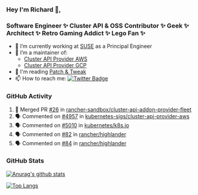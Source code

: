 ### Hey I'm Richard 👋, 

<h3 align="left">Software Engineer ✨ Cluster API & OSS Contributor ✨ Geek ✨ Architect ✨ Retro Gaming Addict ✨ Lego Fan ✨</h3>

- 🔭 I’m currently working at [SUSE](https://www.suse.com/) as a Principal Engineer
- 👯 I’m a maintainer of:
  -  [Cluster API Provider AWS](https://github.com/kubernetes-sigs/cluster-api-provider-aws)
  -  [Cluster API Provider GCP](https://github.com/kubernetes-sigs/cluster-api-provider-gcp)
- 💬 I'm reading [Patch & Tweak](https://bjooks.com/products/patch-tweak-exploring-modular-synthesis)
- 📫 How to reach me: [![Twitter Badge](https://img.shields.io/badge/-@fruit_case-00acee?style=flat&logo=Twitter&logoColor=white)](https://twitter.com/intent/follow?screen_name=fruit_case "Follow on Twitter")

### GitHub Activity 

<!--START_SECTION:activity-->
1. 🎉 Merged PR [#26](https://github.com/rancher-sandbox/cluster-api-addon-provider-fleet/pull/26) in [rancher-sandbox/cluster-api-addon-provider-fleet](https://github.com/rancher-sandbox/cluster-api-addon-provider-fleet)
2. 🗣 Commented on [#4957](https://github.com/kubernetes-sigs/cluster-api-provider-aws/pull/4957#issuecomment-2085327480) in [kubernetes-sigs/cluster-api-provider-aws](https://github.com/kubernetes-sigs/cluster-api-provider-aws)
3. 🗣 Commented on [#5010](https://github.com/kubernetes/k8s.io/issues/5010#issuecomment-2084961615) in [kubernetes/k8s.io](https://github.com/kubernetes/k8s.io)
4. 🗣 Commented on [#82](https://github.com/rancher/highlander/issues/82#issuecomment-2084901895) in [rancher/highlander](https://github.com/rancher/highlander)
5. 🗣 Commented on [#84](https://github.com/rancher/highlander/issues/84#issuecomment-2084869763) in [rancher/highlander](https://github.com/rancher/highlander)
<!--END_SECTION:activity-->

### GitHub Stats

[![Anurag's github stats](https://github-readme-stats.vercel.app/api?username=richardcase&count_private=true&show_icons=true)](https://github.com/anuraghazra/github-readme-stats)

[![Top Langs](https://github-readme-stats.vercel.app/api/top-langs/?username=richardcase&hide=html&layout=compact)](https://github.com/anuraghazra/github-readme-stats)
